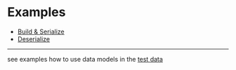 # Examples

* [Build & Serialize](complex_serialize.py)
* [Deserialize](complex_deserialize.py)

----

see examples how to use data models in the [test data](../tests/data.py)
